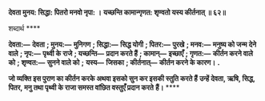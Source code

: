 **देवता मुनय: सिद्धा: पितरो मनवो नृपा: ।** **यच्छन्ति कामान्गृणत: शृण्वतो यस्य कीर्तनात् ॥ ६२॥** 

शब्दार्थ **** 

**देवता:—** **देवता** **; मुनय:—** **मुनिगण** **; सिद्धा:—** **सिद्ध योगी** **; पितर:—** **पुरखे** **; मनव:—** **मनुष्य को जन्म देने वाले** **; नृप:—** **पृथ्वी के राजे** **; यच्छन्ति—** **प्रदान करते हैं** **; कामान्—** **इच्छाएँ** **; गृणत:—** **कीर्तन करने वाले को** **; शृण्वत:—** **सुनने वाले को** **;** **यस्य—** **जिसका** **; कीर्तनात्—** **कीर्तन करने के कारण।** **.** 

**जो व्यक्ति इस पुराण का कीर्तन करके अथवा इसको सुन कर इसकी स्तुति करते हैं** **उन्हें देवता, ऋषि, सिद्ध, पितर, मनु तथा पृथ्वी के राजा समस्त वांछित वस्तुएँ प्रदान करते** **हैं।** **** 